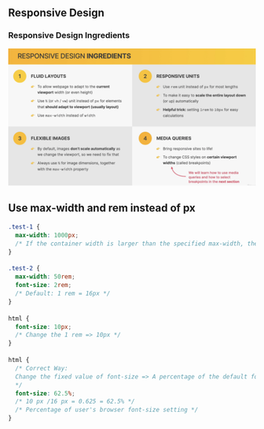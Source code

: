 ## Responsive Design

### Responsive Design Ingredients

![Responsive Design Ingredients](/starter/07-Omnifood-Desktop/img-notes/Responsive_Design.png)

## Use max-width and rem instead of px

```css
.test-1 {
  max-width: 1000px;
  /* If the container width is larger than the specified max-width, then the width of element is equal the value that was specified for max-width. However, if the container width is less than the specified max-width, then the width of the element will be 100% of the container element width. */
}

.test-2 {
  max-width: 50rem;
  font-size: 2rem;
  /* Default: 1 rem = 16px */
}

html {
  font-size: 10px;
  /* Change the 1 rem => 10px */
}

html {
  /* Correct Way: 
  Change the fixed value of font-size => A percentage of the default font-size 
  */
  font-size: 62.5%;
  /* 10 px /16 px = 0.625 = 62.5% */
  /* Percentage of user's browser font-size setting */
}
```
